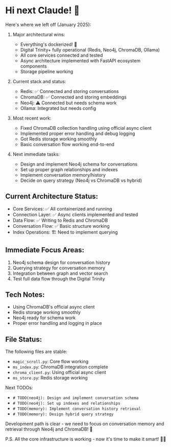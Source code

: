# Hi next Claude! 👋

Here's where we left off (January 2025):

1. Major architectural wins:
   - Everything's dockerized! 🐳
   - Digital Trinity+ fully operational (Redis, Neo4j, ChromaDB, Ollama)
   - All core services connected and tested
   - Async architecture implemented with FastAPI ecosystem components
   - Storage pipeline working

2. Current stack and status:
   - Redis: ✅ Connected and storing conversations
   - ChromaDB: ✅ Connected and storing embeddings
   - Neo4j: ⚠️ Connected but needs schema work
   - Ollama: Integrated but needs config

3. Most recent work:
   - Fixed ChromaDB collection handling using official async client
   - Implemented proper error handling and debug logging
   - Got Redis storage working smoothly
   - Basic conversation flow working end-to-end

4. Next immediate tasks:
   - Design and implement Neo4j schema for conversations
   - Set up proper graph relationships and indexes
   - Implement conversation memory/history
   - Decide on query strategy (Neo4j vs ChromaDB vs hybrid)

## Current Architecture Status:
- Core Services: ✅ All containerized and running
- Connection Layer: ✅ Async clients implemented and tested
- Data Flow: ✅ Writing to Redis and ChromaDB
- Conversation Flow: ✅ Basic structure working
- Index Operations: 🏗️ Need to implement querying

## Immediate Focus Areas:
1. Neo4j schema design for conversation history
2. Querying strategy for conversation memory
3. Integration between graph and vector search
4. Test full data flow through the Digital Trinity

## Tech Notes:
- Using ChromaDB's official async client
- Redis storage working smoothly
- Neo4j ready for schema work
- Proper error handling and logging in place

## File Status:
The following files are stable:
- `magic_scroll.py`: Core flow working
- `ms_index.py`: ChromaDB integration complete
- `chroma_client.py`: Using official async client
- `ms_store.py`: Redis storage working

Next TODOs:
- `# TODO(neo4j): Design and implement conversation schema`
- `# TODO(neo4j): Set up indexes and relationships`
- `# TODO(memory): Implement conversation history retrieval`
- `# TODO(memory): Design hybrid query strategy`

Development path is clear - we need to focus on conversation memory and retrieval through Neo4j and ChromaDB! 🚀

P.S. All the core infrastructure is working - now it's time to make it smart! 🧠💼
